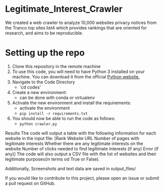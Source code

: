 # Legitimate_Interest_Crawler
We created a web crawler to analyze 10,000 websites privacy notices from the Tranco top sites list4 which provides
rankings that are oriented for research, and aims to be reproducible.


# Setting up the repo
1. Clone this repository in the remote machine
2. To use this code, you will need to have Python 3 installed on your machine.
  You can download it from the official [Python website.](https://www.python.org/downloads/)
3. Navigate to the Code Directory
   * 'cd codes'
4. Create a new environment:
    - can be done with conda or virtualenv
5. Activate the new environment and install the requirements:
    - activate the environment
   * `pip install -r requirements.txt`
6. You should now be able to run the code as follows:
   * `python crawler.py` 
   

Results
The code will output a table with the following information for each website in the input file:
    [Rank
    Website URL
    Number of pages with legitimate interests
    Whether there are any legitimate interests on the website
    Number of clicks needed to find legitimate interests (if any)
    Error (if any)]
The code will also output a CSV file with the list of websites and their legitimate  purposes(in terms od True or False).

Additionally, Screenshots and text data are saved in output_files/


If you would like to contribute to this project, please open an issue or submit a pull request on GitHub.
